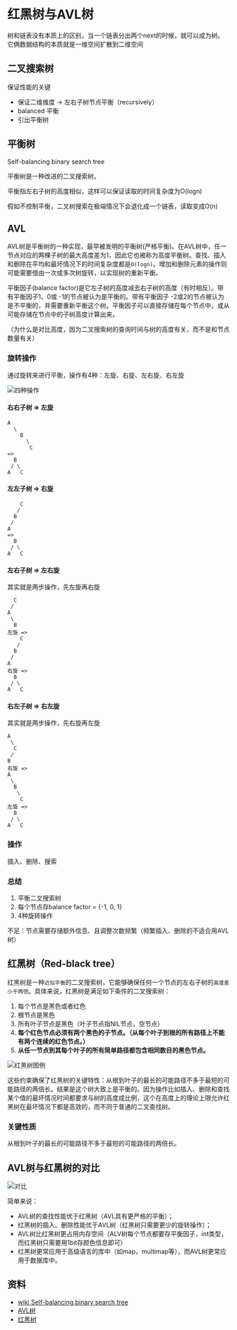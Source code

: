 # 红黑树与AVL树

树和链表没有本质上的区别，当一个链表分出两个next的时候，就可以成为树。
它俩数据结构的本质就是一维空间扩散到二维空间

## 二叉搜索树

保证性能的关键

* 保证二维维度 -> 左右子树节点平衡（recursively）
* balanced 平衡
* 引出平衡树

## 平衡树

Self-balancing binary search tree

平衡树是一种改进的二叉搜索树。

平衡指左右子树的高度相似，这样可以保证读取的时间复杂度为O(logn)

假如不控制平衡，二叉树搜索在极端情况下会退化成一个链表，读取变成O(n)

## AVL

AVL树是平衡树的一种实现，最早被发明的平衡树(严格平衡)。在AVL树中，任一节点对应的两棵子树的最大高度差为1，因此它也被称为高度平衡树。查找、插入和删除在平均和最坏情况下的时间复杂度都是`O(logn)`。增加和删除元素的操作则可能需要借由一次或多次树旋转，以实现树的重新平衡。

平衡因子(balance factor)是它左子树的高度减去右子树的高度（有时相反）。带有平衡因子1、0或 -1的节点被认为是平衡的。带有平衡因子 -2或2的节点被认为是不平衡的，并需要重新平衡这个树。平衡因子可以直接存储在每个节点中，或从可能存储在节点中的子树高度计算出来。

（为什么是对比高度，因为二叉搜索树的查询时间与树的高度有关，而不是和节点数量有关）

### 旋转操作

通过旋转来进行平衡，操作有4种：左旋、右旋、左右旋、右左旋

![四种操作](../assets/Tree_Rebalancing.png)

#### 右右子树  =>  左旋

```
A
  \
    B
      \
       C
=>
  B
 / \
A   C
```

#### 左左子树  =>  右旋

```
    C
   /
  B
 /
A
=>
  B
 / \
A   C
```

#### 左右子树  =>  左右旋

其实就是两步操作，先左旋再右旋

```
  C
 /
A
 \
  B
左旋 =>
    C
   /
  B
 /
A
右旋 =>
  B
 / \
A   C
```

#### 右左子树  =>  右左旋

其实就是两步操作，先右旋再左旋

```
A
 \
  C
 /
B
右旋 =>
A
 \
  B
   \
    C
左旋 =>
  B
 / \
A   C
```

### 操作

插入、删除、搜索

### 总结

1. 平衡二叉搜索树
2. 每个节点存balance factor = {-1, 0, 1}
3. 4种旋转操作

不足：节点需要存储额外信息、且调整次数频繁（频繁插入、删除的不适合用AVL树）

## 红黑树（Red-black tree）

红黑树是一种`近似平衡`的二叉搜索树，它能够确保任何一个节点的左右子树的`高度差小于两倍`。具体来说，红黑树是满足如下条件的二叉搜索树：

1. 每个节点是黑色或者红色
2. 根节点是黑色
3. 所有叶子节点是黑色（叶子节点指NIL节点，空节点）
4. **每个红色节点必须有两个黑色的子节点。（从每个叶子到根的所有路径上不能有两个连续的红色节点。）**
5. **从任一节点到其每个叶子的所有简单路径都包含相同数目的黑色节点。**

![红黑树图例](../assets/Red-black_tree_example.svg.png)

这些约束确保了红黑树的关键特性：从根到叶子的最长的可能路径不多于最短的可能路径的两倍长。结果是这个树大致上是平衡的。因为操作比如插入、删除和查找某个值的最坏情况时间都要求与树的高度成比例，这个在高度上的理论上限允许红黑树在最坏情况下都是高效的，而不同于普通的二叉查找树。

### 关键性质

从根到叶子的最长的可能路径不多于最短的可能路径的两倍长。

## AVL树与红黑树的对比

![对比](../assets/AVL_vs_Red-black.png)

简单来说：
* AVL树的查找性能优于红黑树（AVL具有更严格的平衡）；
* 红黑树的插入、删除性能优于AVL树（红黑树只需要更少的旋转操作）；
* AVL树比红黑树更占用内存空间（ALV树每个节点都要存平衡因子，int类型，而红黑树只需要用1bit存颜色信息即可）
* 红黑树更常应用于高级语言的库中（如map，multimap等），而AVL树更常应用于数据库中。

## 资料
* [wiki Self-balancing binary search tree](https://en.wikipedia.org/wiki/Self-balancing_binary_search_tree)
* [AVL树](https://zh.wikipedia.org/wiki/AVL%E6%A0%91)
* [红黑树](https://zh.wikipedia.org/wiki/%E7%BA%A2%E9%BB%91%E6%A0%91)